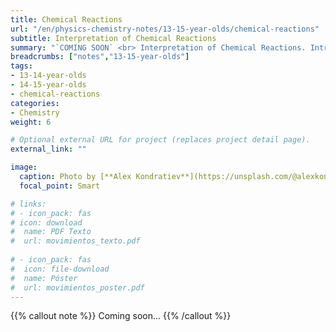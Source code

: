 ```yaml
---
title: Chemical Reactions
url: "/en/physics-chemistry-notes/13-15-year-olds/chemical-reactions"
subtitle: Interpretation of Chemical Reactions
summary: "`COMING SOON` <br> Interpretation of Chemical Reactions. Introduction to Stoichiometry. Law of Conservation of Mass."
breadcrumbs: ["notes","13-15-year-olds"]
tags:
- 13-14-year-olds
- 14-15-year-olds
- chemical-reactions
categories:
- Chemistry
weight: 6

# Optional external URL for project (replaces project detail page).
external_link: ""

image:
  caption: Photo by [**Alex Kondratiev**](https://unsplash.com/@alexkondratiev) on [Unsplash](https://unsplash.com)
  focal_point: Smart

# links:
# - icon_pack: fas
# icon: download
#  name: PDF Texto
#  url: movimientos_texto.pdf
  
# - icon_pack: fas
#  icon: file-download
#  name: Póster
#  url: movimientos_poster.pdf  
---
```


{{% callout note %}}
Coming soon...
{{% /callout %}}
